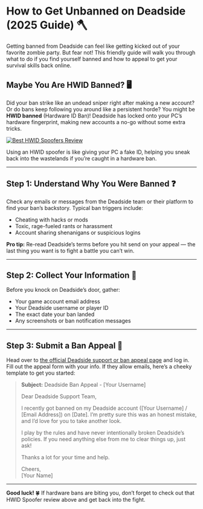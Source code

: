 <h1 id="how-to-get-unbanned-on-deadside-2025-guide-">How to Get Unbanned on Deadside (2025 Guide) 🪓</h1>
<p>Getting banned from Deadside can feel like getting kicked out of your favorite zombie party. But fear not! This friendly guide will walk you through what to do if you find yourself banned and how to appeal to get your survival skills back online.</p>
<h2 id="maybe-you-are-hwid-banned-">Maybe You Are HWID Banned? 🖥️</h2>
<p>Did your ban strike like an undead sniper right after making a new account? Or do bans keep following you around like a persistent horde? You might be <strong>HWID banned</strong> (Hardware ID Ban)! Deadside has locked onto your PC’s hardware fingerprint, making new accounts a no-go without some extra tricks.</p>
<p><a href="https://hwid-spoofer.mystrikingly.com/"><img src="https://img.shields.io/badge/Best%20HWID%20Spoofers-Read%20Review-brightgreen?style=for-the-badge&amp;logo=origin" alt="Best HWID Spoofers Review"></a></p>
<p>Using an HWID spoofer is like giving your PC a fake ID, helping you sneak back into the wastelands if you’re caught in a hardware ban.</p>
<hr>
<h2 id="step-1-understand-why-you-were-banned-">Step 1: Understand Why You Were Banned ❓</h2>
<p>Check any emails or messages from the Deadside team or their platform to find your ban’s backstory. Typical ban triggers include:</p>
<ul>
<li>Cheating with hacks or mods  </li>
<li>Toxic, rage-fueled rants or harassment  </li>
<li>Account sharing shenanigans or suspicious logins  </li>
</ul>
<p><strong>Pro tip:</strong> Re-read Deadside’s terms before you hit send on your appeal — the last thing you want is to fight a battle you can’t win.</p>
<hr>
<h2 id="step-2-collect-your-information-">Step 2: Collect Your Information 📝</h2>
<p>Before you knock on Deadside’s door, gather:</p>
<ul>
<li>Your game account email address  </li>
<li>Your Deadside username or player ID  </li>
<li>The exact date your ban landed  </li>
<li>Any screenshots or ban notification messages  </li>
</ul>
<hr>
<h2 id="step-3-submit-a-ban-appeal-">Step 3: Submit a Ban Appeal 📧</h2>
<p>Head over to <a href="https://help.ea.com/en/help/account/information-about-banned-or-suspended-accounts/">the official Deadside support or ban appeal page</a> and log in. Fill out the appeal form with your info. If they allow emails, here’s a cheeky template to get you started:</p>
<blockquote>
<p><strong>Subject:</strong> Deadside Ban Appeal - [Your Username]  </p>
<p>Dear Deadside Support Team,  </p>
<p>I recently got banned on my Deadside account ([Your Username] / [Email Address]) on [Date]. I’m pretty sure this was an honest mistake, and I’d love for you to take another look.  </p>
<p>I play by the rules and have never intentionally broken Deadside’s policies. If you need anything else from me to clear things up, just ask!  </p>
<p>Thanks a lot for your time and help.  </p>
<p>Cheers,<br>[Your Name]</p>
</blockquote>
<hr>
<p><strong>Good luck!</strong> 🍀 If hardware bans are biting you, don’t forget to check out that HWID Spoofer review above and get back into the fight.</p>
